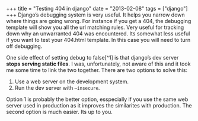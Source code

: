 +++
title = "Testing 404 in django"
date = "2013-02-08"
tags = ["django"]
+++
Django’s debugging system is very useful. It helps you narrow down where things are going wrong. For instance if you get a 404, the debugging template will show you all the url matching rules. Very useful for tracking down why an unwarranted 404 was encountered. Its somewhat less useful if you want to test your 404.html template. In this case you will need to turn off debugging.

One side effect of setting debug to false[^1] is that django’s dev server **stops serving static files**. I was, unfortunately, not aware of this and it took me some time to link the two together. There are two options to solve this:

1. Use a web server on the development system.
2. Run the dev server with <code>—insecure</code>.

Option 1 is probably the better option, esspecially if you use the same web server used in production as it improves the similarites with production. The second option is much easier. Its up to you.
